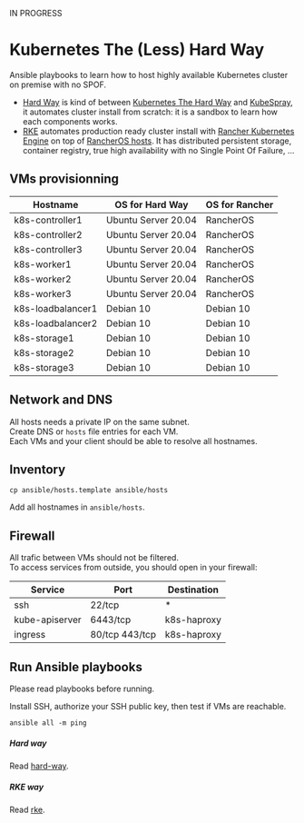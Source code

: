 IN PROGRESS

# Kubernetes The (Less) Hard Way

Ansible playbooks to learn how to host highly available Kubernetes cluster on premise with no SPOF.  
- [Hard Way](ansible/hard-way) is kind of between [Kubernetes The Hard Way](https://github.com/kelseyhightower/kubernetes-the-hard-way) and [KubeSpray](https://github.com/kubernetes-sigs/kubespray), it automates cluster install from scratch: it is a sandbox to learn how each components works.  
- [RKE](ansible/rke) automates production ready cluster install with [Rancher Kubernetes Engine](https://rancher.com/docs/rke/latest/en/) on top of [RancherOS hosts](https://rancher.com/docs/os/v1.x/en/). It has distributed persistent storage, container registry, true high availability with no Single Point Of Failure, ...  

## VMs provisionning

| Hostname          | OS for Hard Way     | OS for Rancher |
|-------------------|---------------------|----------------|
| k8s-controller1   | Ubuntu Server 20.04 | RancherOS      |
| k8s-controller2   | Ubuntu Server 20.04 | RancherOS      |
| k8s-controller3   | Ubuntu Server 20.04 | RancherOS      |
| k8s-worker1       | Ubuntu Server 20.04 | RancherOS      |
| k8s-worker2       | Ubuntu Server 20.04 | RancherOS      |
| k8s-worker3       | Ubuntu Server 20.04 | RancherOS      |
| k8s-loadbalancer1 | Debian 10           | Debian 10      |
| k8s-loadbalancer2 | Debian 10           | Debian 10      |
| k8s-storage1      | Debian 10           | Debian 10      |
| k8s-storage2      | Debian 10           | Debian 10      |
| k8s-storage3      | Debian 10           | Debian 10      |

## Network and DNS

All hosts needs a private IP on the same subnet.  
Create DNS or ``hosts`` file entries for each VM.  
Each VMs and your client should be able to resolve all hostnames.  

## Inventory

```
cp ansible/hosts.template ansible/hosts
```
Add all hostnames in ``ansible/hosts``.

## Firewall

All trafic between VMs should not be filtered.  
To access services from outside, you should open in your firewall:  

| Service        | Port           | Destination |
|----------------|----------------|-------------|
| ssh            | 22/tcp         | *           |
| kube-apiserver | 6443/tcp       | k8s-haproxy |
| ingress        | 80/tcp 443/tcp | k8s-haproxy |

## Run Ansible playbooks

Please read playbooks before running.  

Install SSH, authorize your SSH public key, then test if VMs are reachable.  
```
ansible all -m ping
```

##### Hard way
Read [hard-way](ansible/hard-way).

##### RKE way
Read [rke](ansible/rke).
